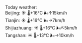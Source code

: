 Today weather:  
Beijing: ☀️   🌡️+16°C 🌬️↑15km/h  
Tianjin: ☀️   🌡️+16°C 🌬️→7km/h  
Shijiazhuang: ☀️   🌡️+16°C 🌬️↖5km/h  
Tangshan: ☀️   🌡️+13°C 🌬️→10km/h  
